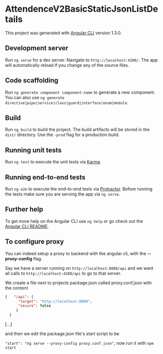 # AttendenceV2BasicStaticJsonListDetails

This project was generated with [Angular CLI](https://github.com/angular/angular-cli) version 1.3.0.

## Development server

Run `ng serve` for a dev server. Navigate to `http://localhost:4200/`. The app will automatically reload if you change any of the source files.

## Code scaffolding

Run `ng generate component component-name` to generate a new component. You can also use `ng generate directive|pipe|service|class|guard|interface|enum|module`.

## Build

Run `ng build` to build the project. The build artifacts will be stored in the `dist/` directory. Use the `-prod` flag for a production build.

## Running unit tests

Run `ng test` to execute the unit tests via [Karma](https://karma-runner.github.io).

## Running end-to-end tests

Run `ng e2e` to execute the end-to-end tests via [Protractor](http://www.protractortest.org/).
Before running the tests make sure you are serving the app via `ng serve`.

## Further help

To get more help on the Angular CLI use `ng help` or go check out the [Angular CLI README](https://github.com/angular/angular-cli/blob/master/README.md).


## To configure proxy
You can indeed setup a proxy to backend with the angular cli, with the __--proxy-config__ flag.

Say we have a server running on `http://localhost:8080/api` and we want all calls to `http://localhost:4200/api` to go to that server.

We create a file next to projects package.json called proxy.conf.json with the content
```json
{   "/api": {
      "target": "http://localhost:8080",
      "secure": false
     } 
  }
```
[...]

and then we edit the package.json file's start script to be

`"start": "ng serve --proxy-config proxy.conf.json"`, now run it with  `npm start`
